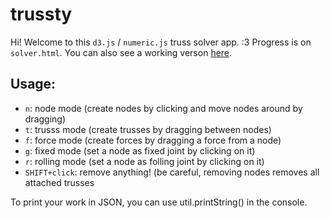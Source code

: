 trussty
=======

Hi! Welcome to this `d3.js` / `numeric.js` truss solver app. :3 Progress is on `solver.html`.
You can also see a working verson [here](http://stanford.edu/~ishitap/trussty/solver.html).

Usage:
------
- `n`: node mode (create nodes by clicking and move nodes around by dragging)
- `t`: trusss mode (create trusses by dragging between nodes)
- `f`: force mode (create forces by dragging a force from a node)
- `g`: fixed mode (set a node as fixed joint by clicking on it)
- `r`: rolling mode (set a node as folling joint by clicking on it)
- `SHIFT+click`: remove anything! (be careful, removing nodes removes all attached trusses

To print your work in JSON, you can use util.printString() in the console.
